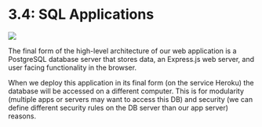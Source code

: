 # 3.4: SQL Applications

![](../../../old\_bootcamp\_docs/.gitbook/assets/express-2.jpg)

The final form of the high-level architecture of our web application is a PostgreSQL database server that stores data, an Express.js web server, and user facing functionality in the browser.

When we deploy this application in its final form (on the service Heroku) the database will be accessed on a different computer. This is for modularity (multiple apps or servers may want to access this DB) and security (we can define different security rules on the DB server than our app server) reasons.
